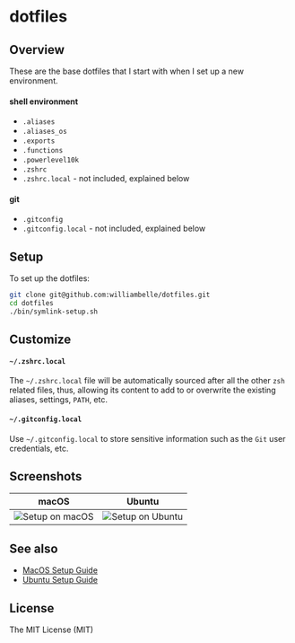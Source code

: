 dotfiles
========

Overview
--------

These are the base dotfiles that I start with when I set up a new environment.

#### shell environment

* `.aliases`
* `.aliases_os`
* `.exports`
* `.functions`
* `.powerlevel10k`
* `.zshrc`
* `.zshrc.local` - not included, explained below

#### git

* `.gitconfig`
* `.gitconfig.local` - not included, explained below

Setup
-----

To set up the dotfiles:

```bash
git clone git@github.com:williambelle/dotfiles.git
cd dotfiles
./bin/symlink-setup.sh
```

Customize
---------

#### `~/.zshrc.local`

The `~/.zshrc.local` file will be automatically sourced after all the other
`zsh` related files, thus, allowing its content to add to or overwrite the
existing aliases, settings, `PATH`, etc.

#### `~/.gitconfig.local`

Use `~/.gitconfig.local` to store sensitive information such as the `Git`
user credentials, etc.

Screenshots
-----------

|  macOS                         |  Ubuntu                          |
|--------------------------------|----------------------------------|
| ![Setup on macOS][setup macos] | ![Setup on Ubuntu][setup ubuntu] |

See also
--------

* [MacOS Setup Guide][setup macos guide]
* [Ubuntu Setup Guide][setup ubuntu guide]

License
-------

The MIT License (MIT)

[setup macos]: https://raw.github.com/williambelle/dotfiles/master/docs/screenshots/macos.png
[setup ubuntu]: https://raw.github.com/williambelle/dotfiles/master/docs/screenshots/ubuntu.png
[setup macos guide]: https://sourabhbajaj.com/mac-setup/
[setup ubuntu guide]: https://innovativeinnovation.github.io/ubuntu-setup/
